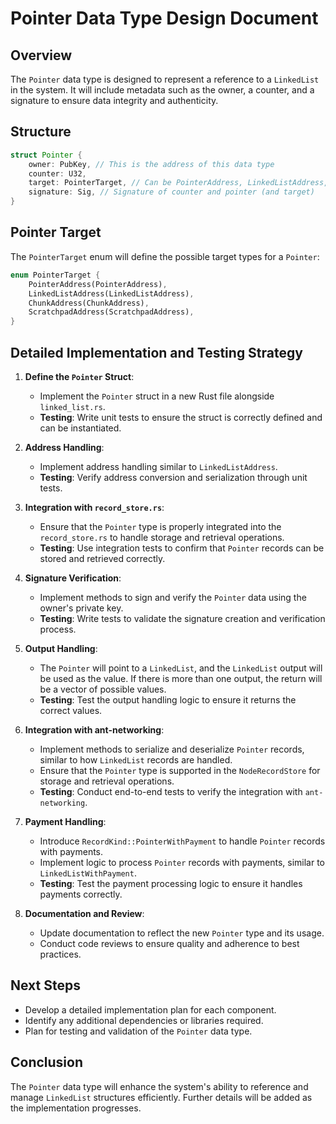 # Pointer Data Type Design Document

## Overview

The `Pointer` data type is designed to represent a reference to a `LinkedList` in the system. It will include metadata such as the owner, a counter, and a signature to ensure data integrity and authenticity.

## Structure

```rust
struct Pointer {
    owner: PubKey, // This is the address of this data type
    counter: U32,
    target: PointerTarget, // Can be PointerAddress, LinkedListAddress, ChunksAddress, or ScratchpadAddress
    signature: Sig, // Signature of counter and pointer (and target)
}
```

## Pointer Target

The `PointerTarget` enum will define the possible target types for a `Pointer`:

```rust
enum PointerTarget {
    PointerAddress(PointerAddress),
    LinkedListAddress(LinkedListAddress),
    ChunkAddress(ChunkAddress),
    ScratchpadAddress(ScratchpadAddress),
}
```

## Detailed Implementation and Testing Strategy

1. **Define the `Pointer` Struct**:
   - Implement the `Pointer` struct in a new Rust file alongside `linked_list.rs`.
   - **Testing**: Write unit tests to ensure the struct is correctly defined and can be instantiated.

2. **Address Handling**:
   - Implement address handling similar to `LinkedListAddress`.
   - **Testing**: Verify address conversion and serialization through unit tests.

3. **Integration with `record_store.rs`**:
   - Ensure that the `Pointer` type is properly integrated into the `record_store.rs` to handle storage and retrieval operations.
   - **Testing**: Use integration tests to confirm that `Pointer` records can be stored and retrieved correctly.

4. **Signature Verification**:
   - Implement methods to sign and verify the `Pointer` data using the owner's private key.
   - **Testing**: Write tests to validate the signature creation and verification process.

5. **Output Handling**:
   - The `Pointer` will point to a `LinkedList`, and the `LinkedList` output will be used as the value. If there is more than one output, the return will be a vector of possible values.
   - **Testing**: Test the output handling logic to ensure it returns the correct values.

6. **Integration with ant-networking**:
   - Implement methods to serialize and deserialize `Pointer` records, similar to how `LinkedList` records are handled.
   - Ensure that the `Pointer` type is supported in the `NodeRecordStore` for storage and retrieval operations.
   - **Testing**: Conduct end-to-end tests to verify the integration with `ant-networking`.

7. **Payment Handling**:
   - Introduce `RecordKind::PointerWithPayment` to handle `Pointer` records with payments.
   - Implement logic to process `Pointer` records with payments, similar to `LinkedListWithPayment`.
   - **Testing**: Test the payment processing logic to ensure it handles payments correctly.

8. **Documentation and Review**:
   - Update documentation to reflect the new `Pointer` type and its usage.
   - Conduct code reviews to ensure quality and adherence to best practices.

## Next Steps

- Develop a detailed implementation plan for each component.
- Identify any additional dependencies or libraries required.
- Plan for testing and validation of the `Pointer` data type.

## Conclusion

The `Pointer` data type will enhance the system's ability to reference and manage `LinkedList` structures efficiently. Further details will be added as the implementation progresses.
